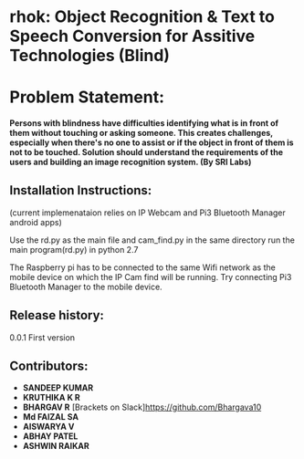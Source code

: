 # rhok: Object Recognition & Text to Speech Conversion for Assitive Technologies (Blind)

# Problem Statement:
#### Persons with blindness have difficulties identifying what is in front of them without touching or asking someone. This creates challenges, especially when there's no one to assist or if the object in front of them is not to be touched. Solution should understand the requirements of the users and building an image recognition system. (By SRI Labs)

## Installation Instructions:
(current implemenataion relies on IP Webcam and Pi3 Bluetooth Manager android apps)

Use the rd.py as the main file and cam_find.py in the same directory
run  the main program(rd.py) in python 2.7

The Raspberry pi has to be connected to the same Wifi network as the mobile device on which the IP Cam find will be running.
Try connecting Pi3 Bluetooth Manager to the mobile device.

## Release history:
0.0.1 First version

## Contributors:
* **SANDEEP KUMAR**
* **KRUTHIKA K R**
* **BHARGAV R**  [Brackets on Slack]https://github.com/Bhargava10
* **Md FAIZAL SA** 
* **AISWARYA V** 
* **ABHAY PATEL** 
* **ASHWIN RAIKAR** 
